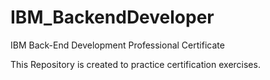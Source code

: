 # IBM_BackendDeveloper
IBM Back-End Development Professional Certificate

This Repository is created to practice certification exercises. 
